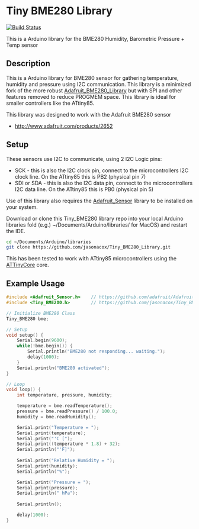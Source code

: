 # Tiny BME280 Library #
[![Build Status](https://travis-ci.org/jasonacox/Tiny_BME280_Library.svg?branch=master)](https://travis-ci.org/jasonacox/Tiny_BME280_Library)

This is a Arduino library for the BME280 Humidity, Barometric Pressure + Temp sensor

## Description
This is a Arduino library for BME280 sensor for gathering temperature, humidity and pressure using I2C communication.  This library is a minimized fork of the more robust [Adafruit_BME280_Library](https://github.com/adafruit/Adafruit_BME280_Library) but with SPI and other features removed to reduce PROGMEM space.  This library is ideal for smaller controllers like the ATtiny85.

This library was designed to work with the Adafruit BME280 sensor 
 * http://www.adafruit.com/products/2652

## Setup
These sensors use I2C to communicate, using 2 I2C Logic pins:
* SCK - this is also the I2C clock pin, connect to the microcontrollers I2C clock line. On the ATtiny85 this is PB2 (physical pin 7)
* SDI or SDA - this is also the I2C data pin, connect to the microcontrollers I2C data line. On the ATtiny85 this is PB0 (physical pin 5)

Use of this library also requires the [Adafruit_Sensor](https://github.com/adafruit/Adafruit_Sensor) library to be installed on your system.

Download or clone this Tiny_BME280 library repo into your local Arduino libraries fold (e.g.) ~/Documents/Arduino/libraries/ for MacOS) and restart the IDE.
```bash
cd ~/Documents/Arduino/libraries
git clone https://github.com/jasonacox/Tiny_BME280_Library.git 
```
This has been tested to work with ATtiny85 microcontrollers using the [ATTinyCore](https://github.com/SpenceKonde/ATTinyCore) core.

## Example Usage
```cpp
#include <Adafruit_Sensor.h>    // https://github.com/adafruit/Adafruit_Sensor
#include <Tiny_BME280.h>        // https://github.com/jasonacox/Tiny_BME280_Library

// Initialize BME280 Class
Tiny_BME280 bme; 

// Setup
void setup() {
    Serial.begin(9600);
    while(!bme.begin()) {
        Serial.println("BME280 not responding... waiting.");
        delay(1000);
    }
    Serial.println("BME280 activated");
}

// Loop
void loop() { 
    int temperature, pressure, humidity;

    temperature = bme.readTemperature();
    pressure = bme.readPressure() / 100.0;
    humidity = bme.readHumidity();

    Serial.print("Temperature = ");
    Serial.print(temperature);
    Serial.print("'C [");
    Serial.print((temperature * 1.8) + 32);
    Serial.println("'F]");
    
    Serial.print("Relative Humidity = ");
    Serial.print(humidity);
    Serial.println("%");

    Serial.print("Pressure = ");
    Serial.print(pressure);
    Serial.println(" hPa");
    
    Serial.println();

    delay(1000);
}
```

